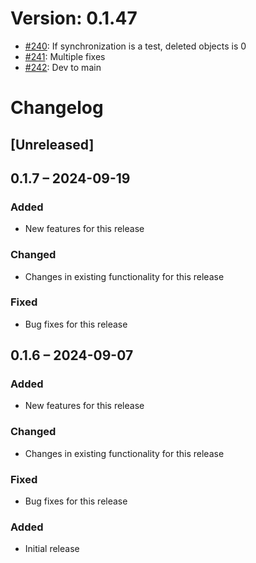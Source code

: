 # Version: 0.1.47

* [#240](https://github.com/ConductionNL/openconnector/pull/240): If synchronization is a test, deleted objects is 0
* [#241](https://github.com/ConductionNL/openconnector/pull/241): Multiple fixes
* [#242](https://github.com/ConductionNL/openconnector/pull/242): Dev to main


# Changelog

## [Unreleased]
## 0.1.7 – 2024-09-19
### Added
- New features for this release

### Changed
- Changes in existing functionality for this release

### Fixed
- Bug fixes for this release

## 0.1.6 – 2024-09-07
### Added
- New features for this release

### Changed
- Changes in existing functionality for this release

### Fixed
- Bug fixes for this release

### Added
- Initial release

